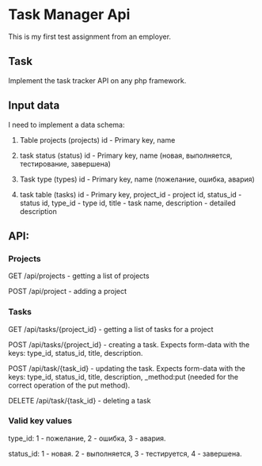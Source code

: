 # Task Manager Api

This is my first test assignment from an employer.

## Task

Implement the task tracker API on any php framework.

## Input data

I need to implement a data schema:

1) Table projects (projects)
id - Primary key,
name

3) task status (status)
id - Primary key,
name (новая, выполняется, тестирование, завершена)

5) Task type (types)
id - Primary key,
name (пожелание, ошибка, авария)

7) task table (tasks)
id - Primary key,
project_id - project id,
status_id - status id,
type_id - type id,
title - task name,
description - detailed description

## API:


### Projects

GET /api/projects - getting a list of projects

POST /api/project - adding a project


### Tasks

GET /api/tasks/{project_id} - getting a list of tasks for a project

POST /api/tasks/{project_id} - creating a task. Expects form-data with the keys: type_id, status_id, title, description.

POST /api/task/{task_id} - updating the task. Expects form-data with the keys: type_id, status_id, title, description, _method:put (needed for the correct operation of the put method).

DELETE /api/task/{task_id} - deleting a task

### Valid key values

type_id: 1 - пожелание, 2 - ошибка, 3 - авария.

status_id: 1 - новая. 2 - выполняется, 3 - тестируется, 4 - завершена.
